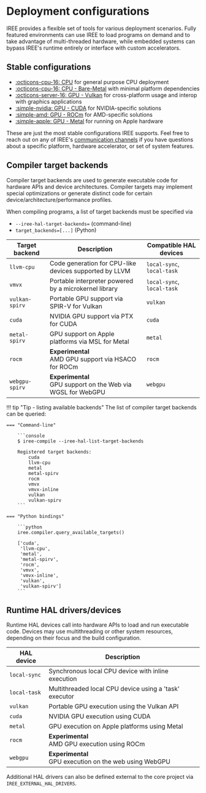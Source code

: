 # Deployment configurations

IREE provides a flexible set of tools for various deployment scenarios.
Fully featured environments can use IREE to load programs on demand and to take
advantage of multi-threaded hardware, while embedded systems can bypass IREE's
runtime entirely or interface with custom accelerators.

## Stable configurations

* [:octicons-cpu-16: CPU](./cpu.md) for general
  purpose CPU deployment
* [:octicons-cpu-16: CPU - Bare-Metal](./bare-metal.md)
  with minimal platform dependencies
* [:octicons-server-16: GPU - Vulkan](./gpu-vulkan.md)
  for cross-platform usage and interop with graphics applications
* [:simple-nvidia: GPU - CUDA](./gpu-cuda.md)
  for NVIDIA-specific solutions
* [:simple-amd: GPU - ROCm](./gpu-rocm.md)
  for AMD-specific solutions
* [:simple-apple: GPU - Metal](./gpu-metal.md)
  for running on Apple hardware

These are just the most stable configurations IREE supports. Feel free to reach
out on any of IREE's
[communication channels](../../index.md#communication-channels) if you have
questions about a specific platform, hardware accelerator, or set of system
features.

## Compiler target backends

Compiler target backends are used to generate executable code for hardware APIs
and device architectures. Compiler targets may implement special optimizations
or generate distinct code for certain device/architecture/performance profiles.

When compiling programs, a list of target backends must be specified via

* `--iree-hal-target-backends=` (command-line)
* `target_backends=[...]` (Python)

| Target backend | Description | Compatible HAL devices |
| -------------- | ----------- | ---------------------- |
| `llvm-cpu` | Code generation for CPU-like devices supported by LLVM | `local-sync`, `local-task` |
| `vmvx` | Portable interpreter powered by a microkernel library | `local-sync`, `local-task` |
| `vulkan-spirv` | Portable GPU support via SPIR-V for Vulkan | `vulkan` |
| `cuda` | NVIDIA GPU support via PTX for CUDA | `cuda` |
| `metal-spirv` | GPU support on Apple platforms via MSL for Metal | `metal` |
| `rocm` | **Experimental** <br> AMD GPU support via HSACO for ROCm | `rocm` |
| `webgpu-spirv` | **Experimental** <br> GPU support on the Web via WGSL for WebGPU | `webgpu` |

!!! tip "Tip - listing available backends"
    The list of compiler target backends can be queried:

    === "Command-line"

        ```console
        $ iree-compile --iree-hal-list-target-backends

        Registered target backends:
            cuda
            llvm-cpu
            metal
            metal-spirv
            rocm
            vmvx
            vmvx-inline
            vulkan
            vulkan-spirv
        ```

    === "Python bindings"

        ```python
        iree.compiler.query_available_targets()

        ['cuda',
         'llvm-cpu',
         'metal',
         'metal-spirv',
         'rocm',
         'vmvx',
         'vmvx-inline',
         'vulkan',
         'vulkan-spirv']
        ```

## Runtime HAL drivers/devices

Runtime HAL devices call into hardware APIs to load and run executable code.
Devices may use multithreading or other system resources, depending on their
focus and the build configuration.

| HAL device   | Description |
| ------------ | ----------- |
| `local-sync` | Synchronous local CPU device with inline execution |
| `local-task` | Multithreaded local CPU device using a 'task' executor |
| `vulkan`     | Portable GPU execution using the Vulkan API |
| `cuda`       | NVIDIA GPU execution using CUDA |
| `metal`      | GPU execution on Apple platforms using Metal |
| `rocm`       | **Experimental** <br> AMD GPU execution using ROCm |
| `webgpu`     | **Experimental** <br> GPU execution on the web using WebGPU |

Additional HAL drivers can also be defined external to the core project via
`IREE_EXTERNAL_HAL_DRIVERS`.
